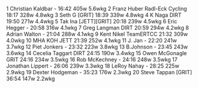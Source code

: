   1  Christian Kaldbar  -  16:42    405w  5.6wkg
  2  Franz Huber  Radl-Eck Cycling  18:17    328w  4.8wkg
  3  Seth G  [GRIT]  18:39    339w  4.8wkg
  4  K Naga  DIRT  19:50    271w  4.4wkg
  5  Tak Ina  [JETT][GRIT]  20:18    239w  4.5wkg
  6  Eric Hegger  -  20:58    316w  4.1wkg
  7  Greg Langman  DIRT  20:59    294w  4.2wkg
  8  Adrian Walton  -  21:04    288w  4.1wkg
  9  Kent Nikel  TeamERTCC  21:32    309w  4.0wkg
 10  MHA KOH  JETT  21:39    252w  4.1wkg
 11  J. Jan  -  22:20    241w  3.7wkg
 12  Piet Jonkers  -  23:32    223w  3.8wkg
 13  B.Johnson  -  23:45    243w  3.6wkg
 14  Cecelia Taggart  DIRT  24:15    190w  3.4wkg
 15  Owen McGonagle  GRIT  24:16    234w  3.5wkg
 16  Rob McKechney  -  24:16    248w  3.5wkg
 17  Jonathan Lippert  -  26:06    239w  3.3wkg
 18  LeRoy Nahay  -  28:25    225w  2.9wkg
 19  Dexter Hodgeman  -  35:23    176w  2.3wkg
 20  Steve Tappan  [GRIT]  36:54    147w  2.2wkg
